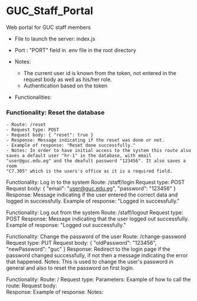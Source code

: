 # GUC_Staff_Portal
Web portal for GUC staff members


- File to launch the server: index.js


- Port : "PORT" field in .env file in the root directory


- Notes:
    - The current user id is known from the token, not entered in the request body as well as his/her role.
    - Authentication based on the token


- Functionalities:

### Functionality: Reset the database
    - Route: /reset
    - Request type: POST
    - Request body: { "reset": true }
    - Response: Message indicating if the reset was done or not.
    - Example of response: "Reset done successfully."
    - Notes: In order to have initial access to the system this route also saves a default user "hr-1" in the database, with email "user@guc.edu.eg" and the deafult password "123456". It also saves a room
    "C7.305" which is the users's office as it is a required field.

Functionality: Log in to the system
Route: /staff/login
Request type: POST
Request body: { "email": "user@guc.edu.eg", "password": "123456" }
Response: Message indicating if the user entered the correct data and logged in successfully.
Example of response: "Logged in successfully."

Functionality: Log out from the system
Route: /staff/logout
Request type: POST
Response: Message indicating that the user logged out successfully.
Example of response: "Logged out successfully."

Functionality: Change the password of the user
Route: /change-password
Request type: PUT
Request body: { "oldPassword": "123456", "newPassword": "guc" }
Response: Redirect to the login page if the password changed successfully, if not then a message indicating the error that happened.
Notes: This is used to change the user's password in general and also to reset the password on first login.

Functionality: 
Route: /
Request type: 
Parameters: 
Example of how to call the route:
Request body:  
Response: 
Example of response: 
Notes: 
